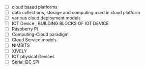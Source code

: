 - [ ] cloud based platforms
- [ ] data collections, storage and computing used in cloud  platform
- [ ] various cloud deployment models
- [ ] IOT Device , BUILDING BLOCKS OF IOT DEVICE
- [ ] Raspberry Pi
- [ ] Computing-Cloud paradigm
- [ ] Cloud Service models
- [ ] NIMBITS
- [ ] XIVELY
- [ ] IOT physical Devices
- [ ] Serial I2C SPI